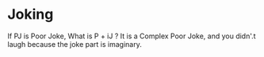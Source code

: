Joking
======

If PJ is Poor Joke, What is P + iJ ? It is a Complex Poor Joke, and you didn'.t laugh because the joke part is imaginary.
